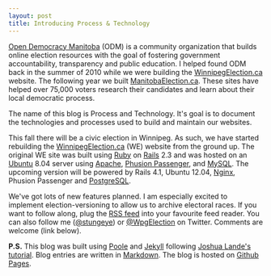 ```yaml
---
layout: post
title: Introducing Process & Technology
---
```


[Open Democracy Manitoba](http://opendemocracymanitoba.ca) (ODM) is a community organization that builds online election resources with the goal of fostering government accountability, transparency and public education. I helped found ODM back in the summer of 2010 while we were building the [WinnipegElection.ca](http://winnipegelection.ca) website. The following year we built [ManitobaElection.ca](http://manitobaelection.ca). These sites have helped over 75,000 voters research their candidates and learn about their local democratic process.

The name of this blog is Process and Technology. It's goal is to document the technologies and processes used to build and maintain our websites.

This fall there will be a civic election in Winnipeg. As such, we have started rebuilding the [WinnipegElection.ca](http://winnipegelection.ca) (WE) website from the ground up. The original WE site was built using [Ruby](http://www.ruby-lang.org) on [Rails](http://rubyonrails.org) 2.3 and was hosted on an [Ubuntu](http://ubuntu.com) 8.04 server using [Apache](http://www.apache.org), [Phusion Passenger](https://www.phusionpassenger.com), and [MySQL](http://www.mysql.com). The upcoming version will be powered by Rails 4.1, Ubuntu 12.04, [Nginx](http://nginx.org), Phusion Passenger and [PostgreSQL](http://www.postgresql.org).

We've got lots of new features planned. I am especially excited to implement election-versioning to allow us to archive electoral races. If you want to follow along, plug the [RSS feed](/atom.xml) into your favourite feed reader. You can also follow me ([@stungeye](https://twitter.com/stungeye)) or [@WpgElection](http://twitter.com/WpgElection) on Twitter. Comments are welcome (link below).

**P.S.** This blog was built using [Poole](http://getpoole.com/) and [Jekyll](http://jekyllrb.com) following [Joshua Lande's tutorial](http://joshualande.com/jekyll-github-pages-poole/). Blog entries are written in [Markdown](https://daringfireball.net/projects/markdown/). The blog is hosted on [Github Pages](https://pages.github.com/).
